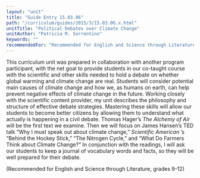```yaml
---
layout: "unit"
title: "Guide Entry 15.03.06"
path: "/curriculum/guides/2015/3/15.03.06.x.html"
unitTitle: "Political Debates over Climate Change"
unitAuthor: "Patricia M. Sorrentino"
keywords: ""
recommendedFor: "Recommended for English and Science through Literature, grades 9-12"
---
```

<main>
 <p>
  This curriculum unit was prepared in collaboration with another program participant, with the net goal to provide students in our co-taught course with the scientific and other skills needed to hold a debate on whether global warming and climate change are real. Students will consider potential main causes of climate change and how we, as humans on earth, can help prevent negative effects of climate change in the future. Working closely with the scientific content provider, my unit describes the philosophy and structure of effective debate strategies. Mastering these skills will allow our students to become better citizens by allowing them to understand what actually is happening in a civil debate. Thomas Hager’s
  <em>
   The Alchemy of Air
  </em>
  will be the first text we examine. Then we will focus on James Hansen’s TED talk “Why I must speak out about climate change,”
  <em>
   Scientific American
  </em>
  ’s “Behind the Hockey Stick,” “The Nitrogen Cycle,” and “What Do Farmers Think about Climate Change?” In conjunction with the readings, I will ask our students to keep a journal of vocabulary words and facts, so they will be well prepared for their debate.
 </p>
 <p>
  (Recommended for English and Science through Literature, grades 9-12)
 </p>
</main>